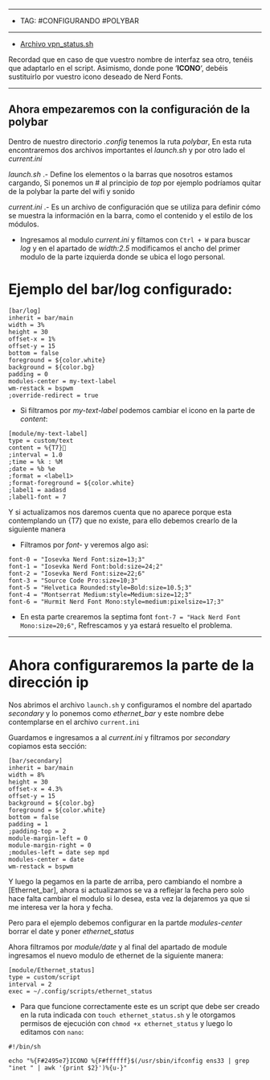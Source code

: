 
----
- TAG: #CONFIGURANDO #POLYBAR 
-----
- [Archivo vpn_status.sh](https://pastebin.com/sUk5hB4Q)

Recordad que en caso de que vuestro nombre de interfaz sea otro, tenéis que adaptarlo en el script. Asimismo, donde pone ‘**ICONO**‘, debéis sustituirlo por vuestro icono deseado de Nerd Fonts.

----
## Ahora empezaremos con la configuración de la polybar 
Dentro de nuestro directorio *.config* tenemos la ruta *polybar*, En esta ruta encontraremos dos archivos importantes el *launch.sh* y por otro lado el *current.ini* 

*launch.sh* .- Define los elementos o la barras que nosotros estamos cargando,  Si ponemos un # al principio de *top* por ejemplo podríamos quitar de la polybar la parte del wifi y sonido 

*current.ini* .- Es un archivo de configuración que se utiliza para definir cómo se muestra la información en la barra, como el contenido y el estilo de los módulos.
- Ingresamos al modulo *current.ini* y filtamos con `Ctrl + W` para buscar *log* y en el apartado de *width:2.5* modificamos el ancho del primer modulo de la parte izquierda donde se ubica el logo personal.
# Ejemplo del bar/log configurado:
```
[bar/log]
inherit = bar/main
width = 3%
height = 30
offset-x = 1%
offset-y = 15
bottom = false
foreground = ${color.white}
background = ${color.bg}
padding = 0
modules-center = my-text-label
wm-restack = bspwm
;override-redirect = true
```

- Si filtramos por *my-text-label* podemos cambiar el icono en la parte de *content*:
```
[module/my-text-label]
type = custom/text
content = %{T7}
;interval = 1.0
;time = %k : %M
;date = %b %e
;format = <label1>
;format-foreground = ${color.white}
;label1 = aadasd
;label1-font = 7
```
Y si actualizamos nos daremos cuenta que no aparece porque esta contemplando un {T7} que no existe, para ello debemos crearlo de la siguiente manera
- Filtramos por *font-* y veremos algo asi:
```
font-0 = "Iosevka Nerd Font:size=13;3"
font-1 = "Iosevka Nerd Font:bold:size=24;2"
font-2 = "Iosevka Nerd Font:size=22;6"
font-3 = "Source Code Pro:size=10;3"
font-5 = "Helvetica Rounded:style=Bold:size=10.5;3"
font-4 = "Montserrat Medium:style=Medium:size=12;3"
font-6 = "Hurmit Nerd Font Mono:style=medium:pixelsize=17;3"
```
- En esta parte crearemos la septima font `font-7 = "Hack Nerd Font Mono:size=20;6"`, Refrescamos y ya estará resuelto el problema.
----
# Ahora configuraremos la parte de la dirección ip
Nos abrimos el archivo `launch.sh` y configuramos el nombre del apartado *secondary* y lo ponemos como *ethernet_bar* y este nombre debe contemplarse en el archivo `current.ini`

Guardamos e ingresamos a al *current.ini* y filtramos por *secondary* copiamos esta sección:
```
[bar/secondary]
inherit = bar/main
width = 8%
height = 30
offset-x = 4.3%
offset-y = 15
background = ${color.bg}
foreground = ${color.white}
bottom = false
padding = 1
;padding-top = 2 
module-margin-left = 0
module-margin-right = 0
;modules-left = date sep mpd
modules-center = date
wm-restack = bspwm
```

Y luego la pegamos en la parte de arriba, pero cambiando el nombre a [Ethernet_bar], ahora si actualizamos se va a reflejar la fecha pero solo hace falta cambiar el modulo si lo desea, esta vez la dejaremos ya que si me interesa ver la hora y fecha.

Pero para el ejemplo debemos configurar en la partde *modules-center* borrar el date y poner *ethernet_status*

Ahora filtramos por *module/date* y al final del apartado de module ingresamos el nuevo modulo de ethernet de la siguiente manera:
```
[module/Ethernet_status]
type = custom/script
interval = 2 
exec = ~/.config/scripts/ethernet_status
```

 - Para que funcione correctamente este es un script que debe ser creado en la ruta indicada con `touch ethernet_status.sh` y le otorgamos permisos de ejecución con `chmod +x ethernet_status` y luego lo editamos con `nano`:
 ```
 #!/bin/sh

echo "%{F#2495e7}ICONO %{F#ffffff}$(/usr/sbin/ifconfig ens33 | grep "inet " | awk '{print $2}')%{u-}"
 ```
 